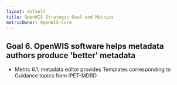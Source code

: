 ```yaml
---
layout: default
title: OpenWIS Strategic Goal and Metrics
metricOwner: OpenWIS-Core
---
```


## Goal 6. OpenWIS software helps metadata authors produce 'better' metadata ##
- Metric 6.1: metadata editor provides Templates corresponding to Guidance topics from IPET-MDRD
